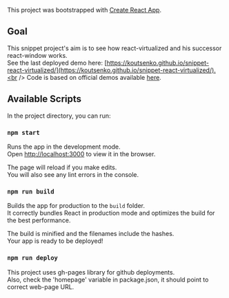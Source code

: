 This project was bootstrapped with [Create React App](https://github.com/facebook/create-react-app).

## Goal

This snippet project's aim is to see how react-virtualized and his successor react-window works.<br />
See the last deployed demo here: [https://koutsenko.github.io/snippet-react-virtualized/](https://koutsenko.github.io/snippet-react-virtualized/).<br />
Code is based on official demos available [here](https://react-window.now.sh/#/examples/list/fixed-size).

## Available Scripts

In the project directory, you can run:

### `npm start`

Runs the app in the development mode.<br />
Open [http://localhost:3000](http://localhost:3000) to view it in the browser.

The page will reload if you make edits.<br />
You will also see any lint errors in the console.

### `npm run build`

Builds the app for production to the `build` folder.<br />
It correctly bundles React in production mode and optimizes the build for the best performance.

The build is minified and the filenames include the hashes.<br />
Your app is ready to be deployed!

### `npm run deploy`

This project uses gh-pages library for github deployments.<br /> 
Also, check the 'homepage' variable in package.json, it should point to correct web-page URL.

